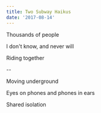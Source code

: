```yaml
---
title: Two Subway Haikus
date: '2017-08-14'
---
```


Thousands of people

I don't know, and never will

Riding together

--

Moving underground

Eyes on phones and phones in ears

Shared isolation

